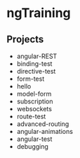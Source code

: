 # ngTraining

## Projects

* angular-REST
* binding-test
* directive-test
* form-test
* hello
* model-form
* subscription
* websockets
* route-test
* advanced-routing
* angular-animations
* angular-test
* debugging

